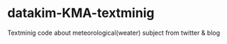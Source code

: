 # datakim-KMA-textminig
Textminig code  about meteorological(weater) subject from twitter &amp;  blog
